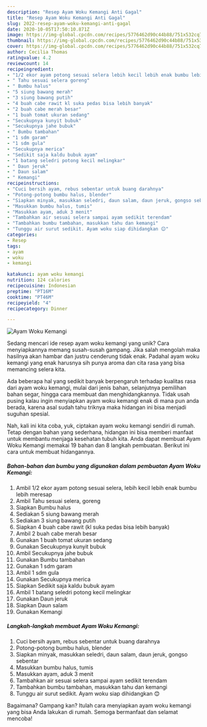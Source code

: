 ```yaml
---
description: "Resep Ayam Woku Kemangi Anti Gagal"
title: "Resep Ayam Woku Kemangi Anti Gagal"
slug: 2022-resep-ayam-woku-kemangi-anti-gagal
date: 2020-10-05T17:50:10.871Z
image: https://img-global.cpcdn.com/recipes/5776462d90c44b88/751x532cq70/ayam-woku-kemangi-foto-resep-utama.jpg
thumbnail: https://img-global.cpcdn.com/recipes/5776462d90c44b88/751x532cq70/ayam-woku-kemangi-foto-resep-utama.jpg
cover: https://img-global.cpcdn.com/recipes/5776462d90c44b88/751x532cq70/ayam-woku-kemangi-foto-resep-utama.jpg
author: Cecilia Thomas
ratingvalue: 4.2
reviewcount: 14
recipeingredient:
- "1/2 ekor ayam potong sesuai selera lebih kecil lebih enak bumbu lebih meresap"
- " Tahu sesuai selera goreng"
- " Bumbu halus"
- "5 siung bawang merah"
- "3 siung bawang putih"
- "4 buah cabe rawit kl suka pedas bisa lebih banyak"
- "2 buah cabe merah besar"
- "1 buah tomat ukuran sedang"
- "Secukupnya kunyit bubuk"
- "Secukupnya jahe bubuk"
- " Bumbu tambahan"
- "1 sdm garam"
- "1 sdm gula"
- "Secukupnya merica"
- "Sedikit saja kaldu bubuk ayam"
- "1 batang seledri potong kecil melingkar"
- " Daun jeruk"
- " Daun salam"
- " Kemangi"
recipeinstructions:
- "Cuci bersih ayam, rebus sebentar untuk buang darahnya"
- "Potong-potong bumbu halus, blender"
- "Siapkan minyak, masukkan seledri, daun salam, daun jeruk, gongso sebentar"
- "Masukkan bumbu halus, tumis"
- "Masukkan ayam, aduk 3 menit"
- "Tambahkan air sesuai selera sampai ayam sedikit terendam"
- "Tambahkan bumbu tambahan, masukkan tahu dan kemangi"
- "Tunggu air surut sedikit. Ayam woku siap dihidangkan 😊"
categories:
- Resep
tags:
- ayam
- woku
- kemangi

katakunci: ayam woku kemangi 
nutrition: 124 calories
recipecuisine: Indonesian
preptime: "PT16M"
cooktime: "PT46M"
recipeyield: "4"
recipecategory: Dinner

---
```



![Ayam Woku Kemangi](https://img-global.cpcdn.com/recipes/5776462d90c44b88/751x532cq70/ayam-woku-kemangi-foto-resep-utama.jpg)

Sedang mencari ide resep ayam woku kemangi yang unik? Cara menyiapkannya memang susah-susah gampang. Jika salah mengolah maka hasilnya akan hambar dan justru cenderung tidak enak. Padahal ayam woku kemangi yang enak harusnya sih punya aroma dan cita rasa yang bisa memancing selera kita.

Ada beberapa hal yang sedikit banyak berpengaruh terhadap kualitas rasa dari ayam woku kemangi, mulai dari jenis bahan, selanjutnya pemilihan bahan segar, hingga cara membuat dan menghidangkannya. Tidak usah pusing kalau ingin menyiapkan ayam woku kemangi enak di mana pun anda berada, karena asal sudah tahu triknya maka hidangan ini bisa menjadi suguhan spesial.




Nah, kali ini kita coba, yuk, ciptakan ayam woku kemangi sendiri di rumah. Tetap dengan bahan yang sederhana, hidangan ini bisa memberi manfaat untuk membantu menjaga kesehatan tubuh kita. Anda dapat membuat Ayam Woku Kemangi memakai 19 bahan dan 8 langkah pembuatan. Berikut ini cara untuk membuat hidangannya.

<!--inarticleads1-->

##### Bahan-bahan dan bumbu yang digunakan dalam pembuatan Ayam Woku Kemangi:

1. Ambil 1/2 ekor ayam potong sesuai selera, lebih kecil lebih enak bumbu lebih meresap
1. Ambil  Tahu sesuai selera, goreng
1. Siapkan  Bumbu halus
1. Sediakan 5 siung bawang merah
1. Sediakan 3 siung bawang putih
1. Siapkan 4 buah cabe rawit (kl suka pedas bisa lebih banyak)
1. Ambil 2 buah cabe merah besar
1. Gunakan 1 buah tomat ukuran sedang
1. Gunakan Secukupnya kunyit bubuk
1. Ambil Secukupnya jahe bubuk
1. Gunakan  Bumbu tambahan
1. Gunakan 1 sdm garam
1. Ambil 1 sdm gula
1. Gunakan Secukupnya merica
1. Siapkan Sedikit saja kaldu bubuk ayam
1. Ambil 1 batang seledri potong kecil melingkar
1. Gunakan  Daun jeruk
1. Siapkan  Daun salam
1. Gunakan  Kemangi




<!--inarticleads2-->

##### Langkah-langkah membuat Ayam Woku Kemangi:

1. Cuci bersih ayam, rebus sebentar untuk buang darahnya
1. Potong-potong bumbu halus, blender
1. Siapkan minyak, masukkan seledri, daun salam, daun jeruk, gongso sebentar
1. Masukkan bumbu halus, tumis
1. Masukkan ayam, aduk 3 menit
1. Tambahkan air sesuai selera sampai ayam sedikit terendam
1. Tambahkan bumbu tambahan, masukkan tahu dan kemangi
1. Tunggu air surut sedikit. Ayam woku siap dihidangkan 😊




Bagaimana? Gampang kan? Itulah cara menyiapkan ayam woku kemangi yang bisa Anda lakukan di rumah. Semoga bermanfaat dan selamat mencoba!
